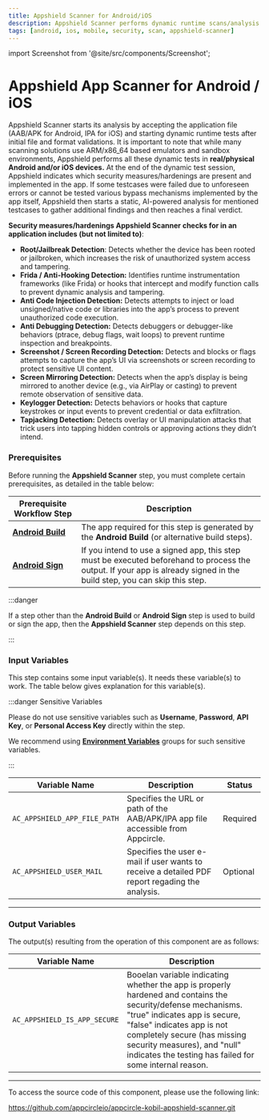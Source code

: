 ```yaml
---
title: Appshield Scanner for Android/iOS
description: Appshield Scanner performs dynamic runtime scans/analysis and AI supported static (file-based) inspections for mobile app files (APK, AAB, IPA) to detect existing security mechanisms and indicates whether an app is secure or not.
tags: [android, ios, mobile, security, scan, appshield-scanner]
---
```


import Screenshot from '@site/src/components/Screenshot';

# Appshield App Scanner for Android / iOS

Appshield Scanner starts its analysis by accepting the application file (AAB/APK for Android, IPA for iOS) and starting dynamic runtime tests after initial file and format validations. 
It is important to note that while many scanning solutions use ARM/x86_64 based emulators and sandbox environments, Appshield performs all these dynamic tests in **real/physical Android and/or iOS devices.**
At the end of the dynamic test session, Appshield indicates which security measures/hardenings are present and implemented in the app. If some testcases were failed due to unforeseen errors or cannot be tested various bypass mechanisms 
implemented by the app itself, Appshield then starts a static, AI-powered analysis for mentioned testcases to gather additional findings and then reaches a final verdict.

**Security measures/hardenings Appshield Scanner checks for in an application includes (but not limited to)**:

* **Root/Jailbreak Detection**: Detects whether the device has been rooted or jailbroken, which increases the risk of unauthorized system access and tampering.
* **Frida / Anti-Hooking Detection:** Identifies runtime instrumentation frameworks (like Frida) or hooks that intercept and modify function calls to prevent dynamic analysis and tampering.
* **Anti Code Injection Detection:** Detects attempts to inject or load unsigned/native code or libraries into the app’s process to prevent unauthorized code execution.
* **Anti Debugging Detection:** Detects debuggers or debugger-like behaviors (ptrace, debug flags, wait loops) to prevent runtime inspection and breakpoints.
* **Screenshot / Screen Recording Detection:** Detects and blocks or flags attempts to capture the app’s UI via screenshots or screen recording to protect sensitive UI content.
* **Screen Mirroring Detection:** Detects when the app’s display is being mirrored to another device (e.g., via AirPlay or casting) to prevent remote observation of sensitive data.
* **Keylogger Detection:** Detects behaviors or hooks that capture keystrokes or input events to prevent credential or data exfiltration.
* **Tapjacking Detection:** Detects overlay or UI manipulation attacks that trick users into tapping hidden controls or approving actions they didn’t intend.

### Prerequisites

Before running the **Appshield Scanner** step, you must complete certain prerequisites, as detailed in the table below:

| Prerequisite Workflow Step                                                                         | Description                                                                                                                                                              |
| -------------------------------------------------------------------------------------------------- | ------------------------------------------------------------------------------------------------------------------------------------------------------------------------ |
| [**Android Build**](/workflows/android-specific-workflow-steps/android-build) | The app required for this step is generated by the **Android Build** (or alternative build steps).                                                                       |
| [**Android Sign**](/workflows/android-specific-workflow-steps/android-sign)   | If you intend to use a signed app, this step must be executed beforehand to process the output. If your app is already signed in the build step, you can skip this step. |

:::danger

If a step other than the **Android Build** or **Android Sign** step is used to build or sign the app, then the **Appshield Scanner** step depends on this step.

:::

### Input Variables

This step contains some input variable(s). It needs these variable(s) to work. The table below gives explanation for this variable(s).

:::danger Sensitive Variables

Please do not use sensitive variables such as **Username**, **Password**, **API Key**, or **Personal Access Key** directly within the step.

We recommend using [**Environment Variables**](/build/build-environment-variables) groups for such sensitive variables.

:::

| Variable Name               | Description                                                                                          | Status |                                                                                                                                                                                                                                                                                                                                          
| --------------------------- | ---------------------------------------------------------------------------------------------------- | -------- |
| `AC_APPSHIELD_APP_FILE_PATH`| Specifies the URL or path of the AAB/APK/IPA app file accessible from Appcircle.                     | Required |                                                                                                                                                        
| `AC_APPSHIELD_USER_MAIL`    | Specifies the user e-mail if user wants to receive a detailed PDF report regading the analysis.      | Optional |

---

### Output Variables

The output(s) resulting from the operation of this component are as follows:


| Variable Name                          | Description                                                                                                                                                                                                                                                                                         |
| -------------------------------------- | --------------------------------------------------------------------------------------------------------------------------------------------------------------------------------------------------------------------------------------------------------------------------------------------------- |
| `AC_APPSHIELD_IS_APP_SECURE`           | Booelan variable indicating whether the app is properly hardened and contains the security/defense mechanisms. "true" indicates app is secure, "false" indicates app is not completely secure (has missing security measures), and "null" indicates the testing has failed for some internal reason. |                                            |


---

To access the source code of this component, please use the following link:

https://github.com/appcircleio/appcircle-kobil-appshield-scanner.git
